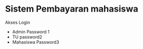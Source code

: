 # Sistem Pembayaran mahasiswa #

Akses Login 
- Admin Password 1
- TU password2
- Mahasiswa Password3
